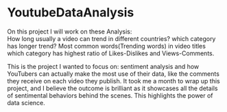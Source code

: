 # YoutubeDataAnalysis
On this project I will work on these Analysis:  
How long usually a video can trend in different countries? 
which category has longer trend? 
Most common words(Trending words) in video titles 
which category has highest ratio of Likes-Dislikes and Views-Comments. 

This is the project I wanted to focus on: sentiment analysis and how YouTubers can actually make the most use of their data, like the comments they receive 
on each video they publish. It took me a month to wrap up this project, and I believe the outcome is brilliant as it showcases all the details of 
sentimental behaviors behind the scenes. This highlights the power of data science.
